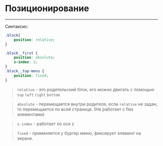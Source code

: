 # Позиционирование
---

Синтаксис:
```scss
.block{
	position: relative;
}

.block__first {
	position: absolute;
	z-index: 2;
}
.block__top-menu {
	position: fixed;
}
```

>`relative` - это родительский блок, его можно двигать с помощью `top` `left` `right` `bottom`

>`absolute` - перемещается внутри родителя, если `relative` не задан, то перемещается по всей странице. (Не работает с flex элементами)

>`z-index` - работает по оси z

>`fixed` - применяется у бургер меню, фиксирует элемент на экране.